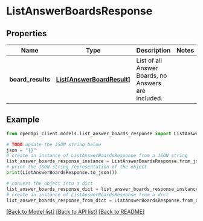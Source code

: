 # ListAnswerBoardsResponse


## Properties

Name | Type | Description | Notes
------------ | ------------- | ------------- | -------------
**board_results** | [**List[AnswerBoardResult]**](AnswerBoardResult.md) | List of all Answer Boards, no Answers are included. | 

## Example

```python
from openapi_client.models.list_answer_boards_response import ListAnswerBoardsResponse

# TODO update the JSON string below
json = "{}"
# create an instance of ListAnswerBoardsResponse from a JSON string
list_answer_boards_response_instance = ListAnswerBoardsResponse.from_json(json)
# print the JSON string representation of the object
print(ListAnswerBoardsResponse.to_json())

# convert the object into a dict
list_answer_boards_response_dict = list_answer_boards_response_instance.to_dict()
# create an instance of ListAnswerBoardsResponse from a dict
list_answer_boards_response_from_dict = ListAnswerBoardsResponse.from_dict(list_answer_boards_response_dict)
```
[[Back to Model list]](../README.md#documentation-for-models) [[Back to API list]](../README.md#documentation-for-api-endpoints) [[Back to README]](../README.md)


